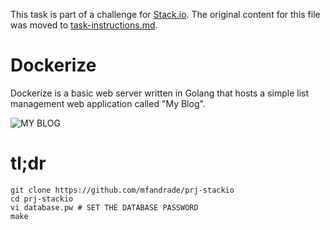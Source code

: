 This task is part of a challenge for [Stack.io](https://www.stack.io).  The original content for this file was moved to [task-instructions.md]().

# Dockerize

Dockerize is a basic web server written in Golang that hosts a simple list management web application called "My Blog".

![MY BLOG](https://placehold.co/600x400 "Screenshot of MY BLOG as hosted by Dockerize web server")

# tl;dr

```
git clone https://github.com/mfandrade/prj-stackio
cd prj-stackio
vi database.pw # SET THE DATABASE PASSWORD
make
```

